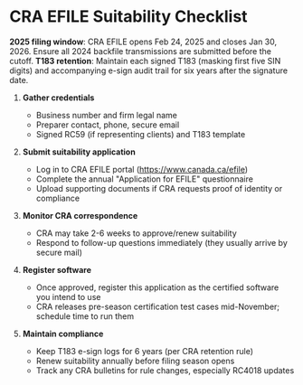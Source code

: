 # CRA EFILE Suitability Checklist

**2025 filing window**: CRA EFILE opens Feb 24, 2025 and closes Jan 30, 2026. Ensure all 2024 backfile transmissions are submitted before the cutoff.
**T183 retention**: Maintain each signed T183 (masking first five SIN digits) and accompanying e-sign audit trail for six years after the signature date.

1. **Gather credentials**
   - Business number and firm legal name
   - Preparer contact, phone, secure email
   - Signed RC59 (if representing clients) and T183 template

2. **Submit suitability application**
   - Log in to CRA EFILE portal (https://www.canada.ca/efile)
   - Complete the annual "Application for EFILE" questionnaire
   - Upload supporting documents if CRA requests proof of identity or compliance

3. **Monitor CRA correspondence**
   - CRA may take 2-6 weeks to approve/renew suitability
   - Respond to follow-up questions immediately (they usually arrive by secure mail)

4. **Register software**
   - Once approved, register this application as the certified software you intend to use
   - CRA releases pre-season certification test cases mid-November; schedule time to run them

5. **Maintain compliance**
   - Keep T183 e-sign logs for 6 years (per CRA retention rule)
   - Renew suitability annually before filing season opens
   - Track any CRA bulletins for rule changes, especially RC4018 updates
